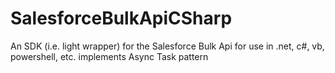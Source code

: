 SalesforceBulkApiCSharp
=======================

An SDK (i.e. light wrapper) for the Salesforce Bulk Api for use in .net, c#, vb, powershell, etc. implements Async Task pattern
